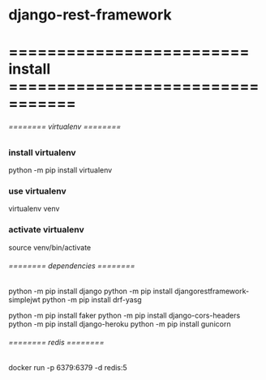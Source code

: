 # django-rest-framework
# ========================= install  =================================
###### ======== virtualenv ======== ######
### install virtualenv ###
python -m pip install virtualenv 
### use virtualenv ###
virtualenv venv 
### activate virtualenv ###
source venv/bin/activate


###### ======== dependencies ======== ######
python -m pip install django
python -m pip install djangorestframework-simplejwt
python -m pip install drf-yasg

python -m pip install faker
python -m pip install django-cors-headers
python -m pip install django-heroku
python -m pip install gunicorn




###### ======== redis ======== ######
docker run -p 6379:6379 -d redis:5